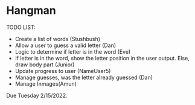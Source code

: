 # Hangman

TODO LIST:
  - Create a list of words (Stushbush)
  - Allow a user to guess a valid letter (Dan)
  - Logic to determine if letter is in the word (Eve)
  - If letter is in the word, show the letter position in the user output. Else, draw body part (Junior) 
  - Update progress to user (NameUser5)
  - Manage guesses, was the letter already guessed (Dan)
  - Manage Inmages(Amun)

Due Tuesday 2/15/2022.
